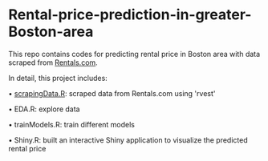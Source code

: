 # Rental-price-prediction-in-greater-Boston-area

This repo contains codes for predicting rental price in Boston area with data scraped from [Rentals.com](https://www.rentals.com/).

In detail, this project includes:

•	[scrapingData.R](https://github.com/xinlianyu/Rental-price-prediction-in-greater-Boston-area/blob/master/scrapeData/scrapingData.R): scraped data from Rentals.com using 'rvest' 

•	EDA.R: explore data

•	trainModels.R: train different models

•	Shiny.R: built an interactive Shiny application to visualize the predicted rental price
